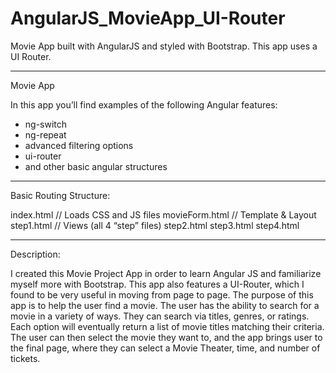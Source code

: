 # AngularJS_MovieApp_UI-Router
Movie App built with AngularJS and styled with Bootstrap. This app uses a UI Router.

-----------------------------------------------------------------

Movie App 

In this app you’ll find examples of the following Angular features:
-	ng-switch
-	ng-repeat
-	advanced filtering options
-	ui-router
-	and other basic angular structures

-----------------------------------------------------------------

Basic Routing Structure:

index.html 	// Loads CSS and JS files
    movieForm.html 	// Template & Layout
		step1.html 	   // Views (all 4 “step” files)
		step2.html
		step3.html
		step4.html

-----------------------------------------------------------------
Description:

I created this Movie Project App in order to learn Angular JS and familiarize myself more with Bootstrap. This app also features a UI-Router, which I found to be very useful in moving from page to page. The purpose of this app is to help the user find a movie. The user has the ability to search for a movie in a variety of ways. They can search via titles, genres, or ratings. Each option will eventually return a list of movie titles matching their criteria. The user can then select the movie they want to, and the app brings user to the final page, where they can select a Movie Theater, time, and number of tickets.

